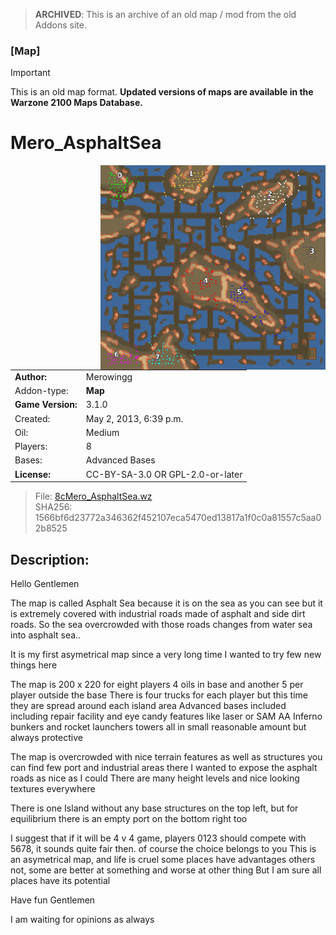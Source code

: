 > **ARCHIVED**: This is an archive of an old map / mod from the old Addons site.

### [Map]

> [!IMPORTANT]
> This is an old map format. **Updated versions of maps are available in the Warzone 2100 Maps Database.**

# Mero_AsphaltSea

<img src="./preview.jpg" align="right" />

| | |
| - | - |
| __Author:__ | Merowingg |
| Addon-type: | __Map__ |
| __Game Version:__ | 3.1.0 |
| Created: | May 2, 2013, 6:39 p.m. |
| Oil: | Medium |
| Players: | 8 |
| Bases: | Advanced Bases |
| __License:__ | CC-BY-SA-3.0 OR GPL-2.0-or-later |

> File: [8cMero_AsphaltSea.wz](https://github.com/Warzone2100/old-addons-site/raw/main/assets/173/8cMero_AsphaltSea.wz)  
> SHA256: 1566bf6d23772a346362f452107eca5470ed13817a1f0c0a81557c5aa02b8525

## Description:

Hello Gentlemen  

The map is called Asphalt Sea because it is on the sea as you can see but it is extremely covered with industrial roads made of asphalt and side dirt roads. So the sea overcrowded with those roads changes from water sea into asphalt sea..  

It is my first asymetrical map since a very long time  I wanted to try few new things here  

The map is 200 x 220  for eight players  4 oils in base and another 5 per player outside the base  There is four trucks for each player but this time they are spread around each island area  Advanced bases included  including repair facility and eye candy features like laser or SAM AA  Inferno bunkers and rocket launchers towers  all in small reasonable amount  but always protective  

The map is overcrowded with nice terrain features as well as structures  you can find few port and industrial areas there  I wanted to expose the asphalt roads as nice as I could  There are many height levels and nice looking textures everywhere  

There is one Island without any base structures on the top left, but for equilibrium there is an empty port on the bottom right too  

I suggest that if it will be 4 v 4 game, players 0123 should compete with 5678, it sounds quite fair then. of course the choice belongs to you  This is an asymetrical map, and life is cruel  some places have advantages others not, some are better at something and worse at other thing  But I am sure all places have its potential  

Have fun Gentlemen  

I am waiting for opinions as always  



